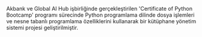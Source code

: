 Akbank ve Global AI Hub işbirliğinde gerçekleştirilen 'Certificate of Python Bootcamp' programı sürecinde
Python programlama dilinde dosya işlemleri ve nesne tabanlı programlama özelliklerini kullanarak bir kütüphane yönetim sistemi projesi geliştirilmiştir.
